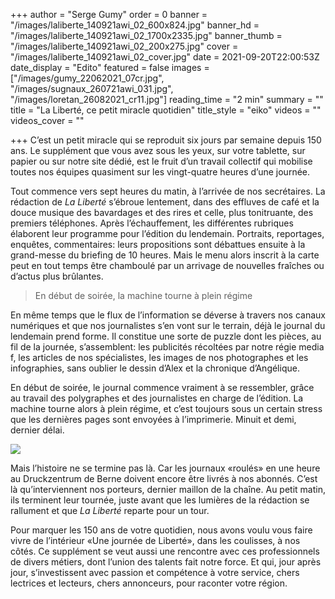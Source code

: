 +++
author = "Serge Gumy"
order = 0
banner = "/images/laliberte_140921awi_02_600x824.jpg"
banner_hd = "/images/laliberte_140921awi_02_1700x2335.jpg"
banner_thumb = "/images/laliberte_140921awi_02_200x275.jpg"
cover = "/images/laliberte_140921awi_02_cover.jpg"
date = 2021-09-20T22:00:53Z
date_display = "Edito"
featured = false
images = ["/images/gumy_22062021_07cr.jpg", "/images/sugnaux_260721awi_031.jpg", "/images/loretan_26082021_cr11.jpg"]
reading_time = "2 min"
summary = ""
title = "La Liberté, ce petit miracle quotidien"
title_style = "eiko"
videos = ""
videos_cover = ""

+++
C’est un petit miracle qui se reproduit six jours par semaine depuis 150 ans. Le supplément que vous avez sous les yeux, sur votre tablette, sur papier ou sur notre site dédié, est le fruit d’un travail collectif qui mobilise toutes nos équipes quasiment sur les vingt-quatre heures d’une journée.

Tout commence vers sept heures du matin, à l’arrivée de nos secrétaires. La rédaction de _La Liberté_ s’ébroue lentement, dans des effluves de café et la douce musique des bavardages et des rires et celle, plus tonitruante, des premiers téléphones. Après l’échauffement, les différentes rubriques élaborent leur programme pour l’édition du lendemain. Portraits, reportages, enquêtes, commentaires: leurs propositions sont débattues ensuite à la grand-messe du briefing de 10 heures. Mais le menu alors inscrit à la carte peut en tout temps être chamboulé par un arrivage de nouvelles fraîches ou d’actus plus brûlantes.

> En début de soirée, la machine tourne à plein régime

En même temps que le flux de l’information se déverse à travers nos canaux numériques et que nos journalistes s’en vont sur le terrain, déjà le journal du lendemain prend forme. Il constitue une sorte de puzzle dont les pièces, au fil de la journée, s’assemblent: les publicités récoltées par notre régie media f, les articles de nos spécialistes, les images de nos photographes et les infographies, sans oublier le dessin d’Alex et la chronique d’Angélique.

En début de soirée, le journal commence vraiment à se ressembler, grâce au travail des polygraphes et des journalistes en charge de l’édition. La machine tourne alors à plein régime, et c’est toujours sous un certain stress que les dernières pages sont envoyées à l’imprimerie. Minuit et demi, dernier délai.

![](/images/repartition_professions.jpeg)

Mais l’histoire ne se termine pas là. Car les journaux «roulés» en une heure au Druckzentrum de Berne doivent encore être livrés à nos abonnés. C’est là qu’interviennent nos porteurs, dernier maillon de la chaîne. Au petit matin, ils terminent leur tournée, juste avant que les lumières de la rédaction se rallument et que _La Liberté_ reparte pour un tour.

Pour marquer les 150 ans de votre quotidien, nous avons voulu vous faire vivre de l’intérieur «Une journée de Liberté», dans les coulisses, à nos côtés. Ce supplément se veut aussi une rencontre avec ces professionnels de divers métiers, dont l’union des talents fait notre force. Et qui, jour après jour, s’investissent avec passion et compétence à votre service, chers lectrices et lecteurs, chers annonceurs, pour raconter votre région.

